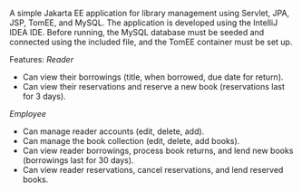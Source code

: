 A simple Jakarta EE application for library management using Servlet, JPA, JSP, TomEE, and MySQL. The application is developed using the IntelliJ IDEA IDE.
Before running, the MySQL database must be seeded and connected using the included file, and the TomEE container must be set up.

Features:
*Reader*
- Can view their borrowings (title, when borrowed, due date for return).
- Can view their reservations and reserve a new book (reservations last for 3 days).

*Employee*
- Can manage reader accounts (edit, delete, add).
- Can manage the book collection (edit, delete, add books).
- Can view reader borrowings, process book returns, and lend new books (borrowings last for 30 days).
- Can view reader reservations, cancel reservations, and lend reserved books.
